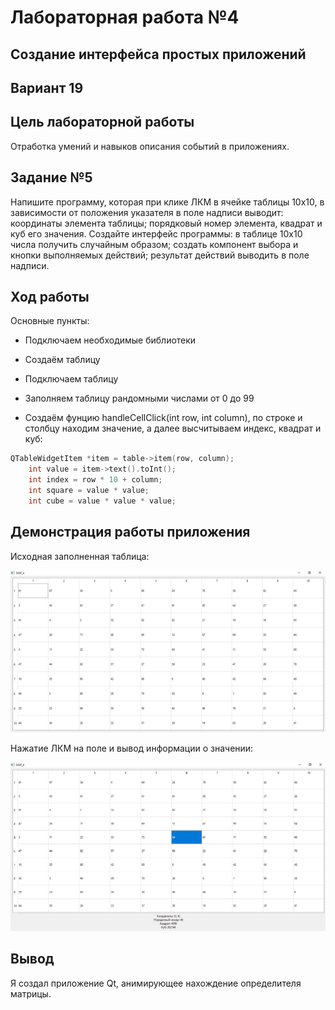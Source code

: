 # Лабораторная работа №4

## Создание интерфейса простых приложений

## Вариант 19

## Цель лабораторной работы

Отработка умений и навыков описания событий в приложениях.

## Задание №5

Напишите программу, которая при клике ЛКМ в ячейке таблицы 10х10, в зависимости от положения указателя в поле надписи выводит: координаты элемента таблицы; порядковый номер элемента, квадрат и куб его значения. Создайте интерфейс программы: в таблице 10х10 числа получить случайным образом; создать компонент выбора и кнопки выполняемых действий; результат действий выводить в поле надписи.

## Ход работы

Основные пункты:

- Подключаем необходимые библиотеки

- Создаём таблицу

- Подключаем таблицу

- Заполняем таблицу рандомными числами от 0 до 99

- Создаём фунцию handleCellClick(int row, int column), по строке и столбцу находим значение, а далее высчитываем индекс, квадрат и куб:

```c++
QTableWidgetItem *item = table->item(row, column);
    int value = item->text().toInt();
    int index = row * 10 + column;
    int square = value * value;
    int cube = value * value * value;
```

## Демонстрация работы приложения

Исходная заполненная таблица:

![image](images/image-1.png)

Нажатие ЛКМ на поле и вывод информации о значении:

![image](images/image-2.png)

## Вывод

Я создал приложение Qt, анимирующее нахождение определителя матрицы.
